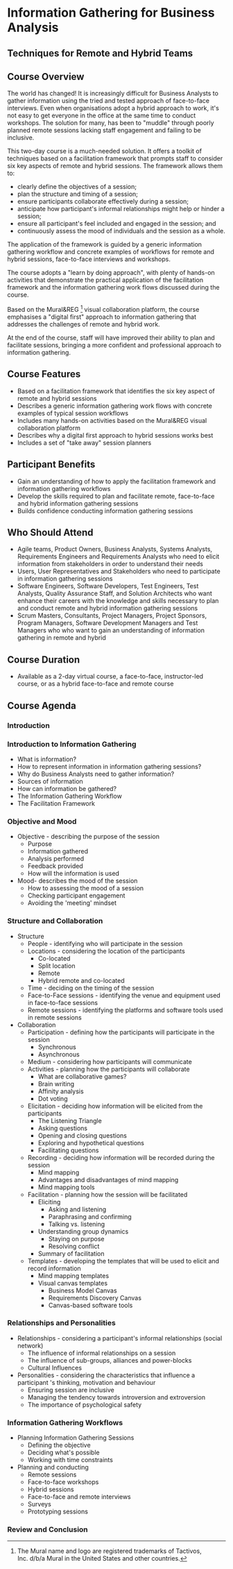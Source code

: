 # Information Gathering for Business Analysis

## Techniques for Remote and Hybrid Teams

## Course Overview

The world has changed! It is increasingly difficult for Business Analysts to gather information using the tried and tested approach of face-to-face interviews. Even when organisations adopt a hybrid approach to work, it's not easy to get everyone in the office at the same time to conduct workshops. The solution for many, has been to "muddle" through poorly planned remote sessions lacking staff engagement and failing to be inclusive.

This two-day course is a much-needed solution. It offers a toolkit of techniques based on a facilitation framework that prompts staff to consider six key aspects of remote and hybrid sessions. The framework allows them to:

-   clearly define the objectives of a session;
-   plan the structure and timing of a session;
-   ensure participants collaborate effectively during a session;
-   anticipate how participant's informal relationships might help or hinder a session;
-   ensure all participant's feel included and engaged in the session; and
-   continuously assess the mood of individuals and the session as a whole.

The application of the framework is guided by a generic information gathering workflow and concrete examples of workflows for remote and hybrid sessions, face-to-face interviews and workshops.

The course adopts a "learn by doing approach", with plenty of hands-on activities that demonstrate the practical application of the facilitation framework and the information gathering work flows discussed during the course.

Based on the Mural&REG [^1] visual collaboration platform, the course emphasises a "digital first" approach to information gathering that addresses the challenges of remote and hybrid work.

At the end of the course, staff will have improved their ability to plan and facilitate sessions, bringing a more confident and professional approach to information gathering.

## Course Features

-   Based on a facilitation framework that identifies the six key aspect of remote and hybrid sessions
-   Describes a generic information gathering work flows with concrete examples of typical session workflows
-   Includes many hands-on activities based on the Mural&REG visual collaboration platform
-   Describes why a digital first approach to hybrid sessions works best
-   Includes a set of "take away" session planners

## Participant Benefits

-   Gain an understanding of how to apply the facilitation framework and information gathering workflows
-   Develop the skills required to plan and facilitate remote, face-to-face and hybrid information gathering sessions
-   Builds confidence conducting information gathering sessions

## Who Should Attend

-   Agile teams, Product Owners, Business Analysts, Systems Analysts, Requirements Engineers and Requirements Analysts who need to elicit information from stakeholders in order to understand their needs
-   Users, User Representatives and Stakeholders who need to participate in information gathering sessions
-   Software Engineers, Software Developers, Test Engineers, Test Analysts, Quality Assurance Staff, and Solution Architects who want enhance their careers with the knowledge and skills necessary to plan and conduct remote and hybrid information gathering sessions
-   Scrum Masters, Consultants, Project Managers, Project Sponsors, Program Managers, Software Development Managers and Test Managers who who want to gain an understanding of information gathering in remote and hybrid

## Course Duration

-   Available as a 2-day virtual course, a face-to-face, instructor-led course, or as a hybrid face-to-face and remote course

## Course Agenda

### Introduction

### Introduction to Information Gathering

-   What is information?
-   How to represent information in information gathering sessions?
-   Why do Business Analysts need to gather information?
-   Sources of information
-   How can information be gathered?
-   The Information Gathering Workflow
-   The Facilitation Framework

### Objective and Mood

-   Objective - describing the purpose of the session
    -   Purpose
    -   Information gathered
    -   Analysis performed
    -   Feedback provided
    -   How will the information is used
-   Mood- describes the mood of the session
    -   How to assessing the mood of a session
    -   Checking participant engagement
    -   Avoiding the 'meeting' mindset

### Structure and Collaboration

-   Structure
    -   People - identifying who will participate in the session
    -   Locations - considering the location of the participants
        -   Co-located
        -   Split location
        -   Remote
        -   Hybrid remote and co-located
    -   Time - deciding on the timing of the session
    -   Face-to-Face sessions - identifying the venue and equipment used in face-to-face sessions
    -   Remote sessions - identifying the platforms and software tools used in remote sessions
-   Collaboration
    -   Participation - defining how the participants will participate in the session
        -   Synchronous
        -   Asynchronous
    -   Medium - considering how participants will communicate
    -   Activities - planning how the participants will collaborate
        -   What are collaborative games?
        -   Brain writing
        -   Affinity analysis
        -   Dot voting
    -   Elicitation - deciding how information will be elicited from the participants
        -   The Listening Triangle
        -   Asking questions
        -   Opening and closing questions
        -   Exploring and hypothetical questions
        -   Facilitating questions
    -   Recording - deciding how information will be recorded during the session
        -   Mind mapping
        -   Advantages and disadvantages of mind mapping
        -   Mind mapping tools
    -   Facilitation - planning how the session will be facilitated
        -   Eliciting
            -   Asking and listening
            -   Paraphrasing and confirming
            -   Talking vs. listening
        -   Understanding group dynamics
            -   Staying on purpose
            -   Resolving conflict
        -   Summary of facilitation
    -   Templates - developing the templates that will be used to elicit and record information
        -   Mind mapping templates
        -   Visual canvas templates
            -   Business Model Canvas
            -   Requirements Discovery Canvas
            -   Canvas-based software tools

### Relationships and Personalities

-   Relationships - considering a participant's informal relationships (social network)
    -   The influence of informal relationships on a session
    -   The influence of sub-groups, alliances and power-blocks
    -   Cultural Influences
-   Personalities - considering the characteristics that influence a participant 's thinking, motivation and behaviour
    -   Ensuring session are inclusive
    -   Managing the tendency towards introversion and extroversion
    -   The importance of psychological safety

### Information Gathering Workflows

-   Planning Information Gathering Sessions
    -   Defining the objective
    -   Deciding what's possible
    -   Working with time constraints
-   Planning and conducting
    -   Remote sessions
    -   Face-to-face workshops
    -   Hybrid sessions
    -   Face-to-face and remote interviews
    -   Surveys
    -   Prototyping sessions

### Review and Conclusion

[^1]: The Mural name and logo are registered trademarks of Tactivos, Inc. d/b/a Mural in the United States and other countries.
